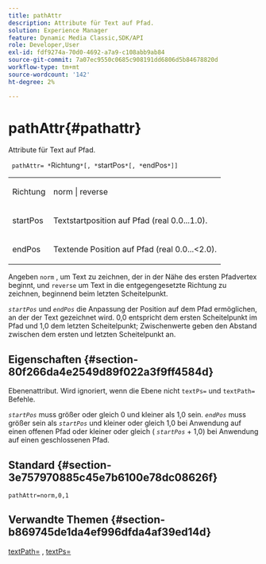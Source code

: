 ```yaml
---
title: pathAttr
description: Attribute für Text auf Pfad.
solution: Experience Manager
feature: Dynamic Media Classic,SDK/API
role: Developer,User
exl-id: fdf9274a-70d0-4692-a7a9-c108abb9ab84
source-git-commit: 7a07ec9550c0685c908191dd6806d5b84678820d
workflow-type: tm+mt
source-wordcount: '142'
ht-degree: 2%

---
```


# pathAttr{#pathattr}

Attribute für Text auf Pfad.

` pathAttr= *`Richtung`*[, *`startPos`*[, *`endPos`*]]`

<table id="simpletable_EC76095316AF4F07B1DDCC0D72B814CF"> 
 <tr class="strow"> 
  <td class="stentry"> <p> <span class="varname"> Richtung </span> </p> </td> 
  <td class="stentry"> <p> <span class="codeph"> norm </span> | <span class="codeph"> reverse </span> </p> </td> 
 </tr> 
 <tr class="strow"> 
  <td class="stentry"> <p> <span class="varname"> startPos </span> </p> </td> 
  <td class="stentry"> <p>Textstartposition auf Pfad (real 0.0...1.0). </p> </td> 
 </tr> 
 <tr class="strow"> 
  <td class="stentry"> <p> <span class="varname"> endPos </span> </p> </td> 
  <td class="stentry"> <p>Textende Position auf Pfad (real 0.0...&lt;2.0). </p> </td> 
 </tr> 
</table>

Angeben `norm` , um Text zu zeichnen, der in der Nähe des ersten Pfadvertex beginnt, und `reverse` um Text in die entgegengesetzte Richtung zu zeichnen, beginnend beim letzten Scheitelpunkt.

*`startPos`* und *`endPos`* die Anpassung der Position auf dem Pfad ermöglichen, an der der Text gezeichnet wird. 0,0 entspricht dem ersten Scheitelpunkt im Pfad und 1,0 dem letzten Scheitelpunkt; Zwischenwerte geben den Abstand zwischen dem ersten und letzten Scheitelpunkt an.

## Eigenschaften {#section-80f266da4e2549d89f022a3f9ff4584d}

Ebenenattribut. Wird ignoriert, wenn die Ebene nicht `textPs=` und `textPath=` Befehle.

*`startPos`* muss größer oder gleich 0 und kleiner als 1,0 sein. *`endPos`* muss größer sein als *`startPos`* und kleiner oder gleich 1,0 bei Anwendung auf einen offenen Pfad oder kleiner oder gleich ( *`startPos`* + 1,0) bei Anwendung auf einen geschlossenen Pfad.

## Standard {#section-3e757970885c45e7b6100e78dc08626f}

`pathAttr=norm,0,1`

## Verwandte Themen {#section-b869745de1da4ef996dfda4af39ed14d}

[textPath=](../../../../../is-api/http-ref/image-serving-api-ref/c-http-protocol-reference/c-command-reference/r-textpath.md#reference-b09cc0902dff4725bdb54d5da4076ccd) , [textPs=](../../../../../is-api/http-ref/image-serving-api-ref/c-http-protocol-reference/c-command-reference/r-textps.md#reference-4209a2a6169f44278da2647cfb0cd767)
